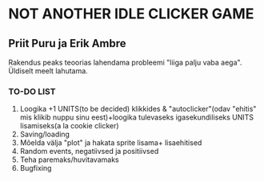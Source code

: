 # NOT ANOTHER IDLE CLICKER GAME

## Priit Puru ja Erik Ambre

Rakendus peaks teoorias lahendama probleemi "liiga palju vaba aega". Üldiselt meelt lahutama.

### TO-DO LIST
1. Loogika +1 UNITS(to be decided) klikkides & "autoclicker"(odav "ehitis" mis klikib nuppu sinu eest)+loogika tulevaseks igasekundiliseks UNITS lisamiseks(a la cookie clicker)
2. Saving/loading
3. Mõelda välja "plot" ja hakata sprite lisama+ lisaehitised
4. Random events, negatiivsed ja positiivsed
5. Teha paremaks/huvitavamaks
6. Bugfixing

